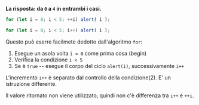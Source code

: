 **La risposta: da `0` a `4` in entrambi i casi.**

```js run
for (let i = 0; i < 5; ++i) alert( i );

for (let i = 0; i < 5; i++) alert( i );
```

Questo può eserre facilmete dedotto dall'algoritmo  `for`:

1. Esegue un asola volta `i = 0` come prima cosa (begin)
2. Verifica la condizione `i < 5`
3. Se è `true` -- esegue il corpo del ciclo `alert(i)`, successivamente `i++`

L'incremento `i++` è separato dal controllo della condizione(2). E' un istruzione differente.

Il valore ritornato non viene utilizzato, quindi non c'è differenza tra `i++` e `++i`.
